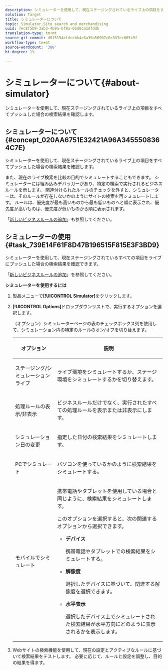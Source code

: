 ```yaml
---
description: シミュレーターを使用して、現在ステージングされているライブ上の項目をすべてプッシュした場合の検索結果を確認します。
solution: Target
title: シミュレーターについて
topic: Simulator,Site search and merchandising
uuid: 7ec8f5b9-3ab3-4b9a-bf8a-65d0ca1dfddb
translation-type: tm+mt
source-git-commit: d015154efdccbb4c6a39a56907c0c337ec065c9f
workflow-type: tm+mt
source-wordcount: '380'
ht-degree: 1%

---
```



# シミュレーターについて{#about-simulator}

シミュレーターを使用して、現在ステージングされているライブ上の項目をすべてプッシュした場合の検索結果を確認します。

## シミュレーターについて{#concept_020AA6751E32421A96A3455508364C7E}

シミュレーターを使用して、現在ステージングされているライブ上の項目をすべてプッシュした場合の検索結果を確認します。

また、現在のライブ検索を比較の目的でシミュレートすることもできます。 シミュレーターには組み込みデバッガーがあり、特定の検索で実行されるビジネスルールを示します。 関連付けられたルールのチェックを外すと、シミュレーターは、そのルールが存在しないかのようにサイトの検索を再シミュレートします。 ルールは、優先度が最も高いものから最も低いものへと順に表示され、優先度が高いものは、優先度が低いものから順に表示されます。

「[新しいビジネスルールの追加](c-about-rules-menu/c-about-business-rules.md#task_BD3B31ED48BB4B1B8F1DCD3BFA2528E7)」も参照してください。

## シミュレーターの使用{#task_739E14F61F8D47B196515F815E3F3BD9}

シミュレーターを使用して、現在ステージングされているすべての項目をライブにプッシュした場合の検索結果を確認できます。

「[新しいビジネスルールの追加](c-about-rules-menu/c-about-business-rules.md#task_BD3B31ED48BB4B1B8F1DCD3BFA2528E7)」を参照してください。

**シミュレーターを使用するには**

1. 製品メニューで&#x200B;**[!UICONTROL Simulator]**&#x200B;をクリックします。
1. **[!UICONTROL Options]**&#x200B;ドロップダウンリストで、実行するオプションを選択します。

   <!-- 
   
   r_simulator_page_options.xml
   
   -->

   （オプション）シミュレーターページの表のチェックボックス列を使用して、シミュレーション内の特定のルールのオン/オフを切り替えます。

   <table> 
    <thead> 
      <tr> 
      <th colname="col1" class="entry"> <p>オプション </p> </th> 
      <th colname="col2" class="entry"> <p>説明 </p> </th> 
      </tr> 
    </thead>
    <tbody> 
      <tr> 
      <td colname="col1"> <p><span class="uicontrol">ステージング/シミュレーションライブ</span> </p> </td> 
      <td colname="col2"> <p>ライブ環境をシミュレートするか、ステージ環境をシミュレートするかを切り替えます。 </p> </td> 
      </tr> 
      <tr> 
      <td colname="col1"> <p><span class="uicontrol">処理ルールの表示/非表示</span> </p> </td> 
      <td colname="col2"> <p>ビジネスルールだけでなく、実行されたすべての処理ルールを表示または非表示にします。 </p> </td> 
      </tr> 
      <tr> 
      <td colname="col1"> <p><span class="uicontrol">シミュレーション日の変更</span> </p> </td> 
      <td colname="col2"> <p>指定した日付の検索結果をシミュレートします。 </p> </td> 
      </tr> 
      <tr> 
      <td colname="col1"> <p><span class="uicontrol">PCでシミュレート</span> </p> </td> 
      <td colname="col2"> <p>パソコンを使っているかのように検索結果をシミュレートする。 </p> </td> 
      </tr> 
      <tr> 
      <td colname="col1"> <p><span class="uicontrol">モバイルでシミュレート</span> </p> </td> 
      <td colname="col2"> <p>携帯電話やタブレットを使用している場合と同じように、検索結果をシミュレートします。 </p> <p>このオプションを選択すると、次の関連するオプションから選択できます。 </p> 
        <ul id="ul_2A9901418212486A8EE67A78CB99CBE4"> 
        <li id="li_B210E954DF0D44C397718112C72C2103"> <b><span class="uicontrol">デバイス</span></b> <p>携帯電話やタブレットでの検索結果をシミュレートする。 </p> </li> 
        <li id="li_90B64EAA0B57446A90CE22172E703594"> <b><span class="uicontrol">解像度</span></b> <p>選択したデバイスに基づいて、関連する解像度を選択できます。 </p> </li> 
        <li id="li_042AF9FA3FA846EDB48F7296DB361515"> <b><span class="uicontrol">水平表示</span></b> <p>選択したデバイス上でシミュレートされた検索結果が水平方向にどのように表示されるかを表示します。 </p> </li> 
        </ul> </td> 
      </tr> 
    </tbody> 
    </table>

1. Webサイトの検索機能を使用して、現在の設定とアクティブなルールに基づいて検索結果をテストします。 必要に応じて、ルールと設定を調整し、目的の結果を得ます。
